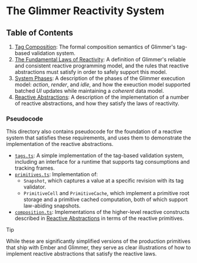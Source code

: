 # The Glimmer Reactivity System

## Table of Contents

1. [Tag Composition](./tag-composition.md): The formal composition semantics of Glimmer's tag-based
   validation system.
2. [The Fundamental Laws of Reactivity](./laws.md): A definition of Glimmer's reliable and
   consistent reactive programming model, and the rules that reactive abstractions must
   satisfy in order to safely support this model.
3. [System Phases](./system-phases.md): A description of the phases of the Glimmer execution model:
   _action_, _render_, and _idle_, and how the exeuction model supported batched _UI_ updates while
   maintaining a _coherent_ data model.
4. [Reactive Abstractions](./reactive-abstractions.md): A description of the implementation of
   a number of reactive abstractions, and how they satisfy the laws of reactivity.

### Pseudocode

This directory also contains pseudocode for the foundation of a reactive system that satisfies these
requirements, and uses them to demonstrate the implementation of the reactive abstractions.

- [`tags.ts`](./pseudocode/tags.ts): A simple implementation of the tag-based validation system,
  including an interface for a runtime that supports tag consumptions and tracking frames.
- [`primitives.ts`](./pseudocode/primitives.ts): Implementation of:
  - `Snapshot`, which captures a value at a specific revision with its tag validator.
  - `PrimitiveCell` and `PrimitiveCache`, which implement a primitive root storage and a primitive
    cached computation, both of which support law-abiding snapshots.
- [`composition.ts`](./pseudocode/composition.ts): Implementations of the higher-level reactive
  constructs described in [Reactive Abstractions](./reactive-abstractions.md) in terms of the
  reactive primitives.

> [!TIP]
>
> While these are significantly simplified versions of the production primitives that ship with
> Ember and Glimmer, they serve as clear illustrations of how to implement reactive abstractions
> that satisfy the reactive laws.